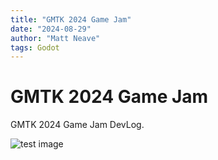 ```yaml
---
title: "GMTK 2024 Game Jam"
date: "2024-08-29"
author: "Matt Neave"
tags: Godot
---
```


# GMTK 2024 Game Jam

GMTK 2024 Game Jam DevLog.


![test image](./personalSite/images/shape_esacape_0.png)
